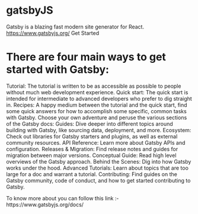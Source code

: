 # gatsbyJS
Gatsby is a blazing fast modern site generator for React.  https://www.gatsbyjs.org/
Get Started

 <h1>There are four main ways to get started with Gatsby: </h1>
<p>
    Tutorial: The tutorial is written to be as accessible as possible to people without much web development experience.
    Quick start: The quick start is intended for intermediate to advanced developers who prefer to dig straight in.
    Recipes: A happy medium between the tutorial and the quick start, find some quick answers for how to accomplish some specific, common tasks with Gatsby.
    Choose your own adventure and peruse the various sections of the Gatsby docs:
        Guides: Dive deeper into different topics around building with Gatsby, like sourcing data, deployment, and more.
        Ecosystem: Check out libraries for Gatsby starters and plugins, as well as external community resources.
        API Reference: Learn more about Gatsby APIs and configuration.
        Releases & Migration: Find release notes and guides for migration between major versions.
        Conceptual Guide: Read high level overviews of the Gatsby approach.
        Behind the Scenes: Dig into how Gatsby works under the hood.
        Advanced Tutorials: Learn about topics that are too large for a doc and warrant a tutorial.
        Contributing: Find guides on the Gatsby community, code of conduct, and how to get started contributing to Gatsby.
</p>
To know more about you can follow this link :- https://www.gatsbyjs.org/docs/

